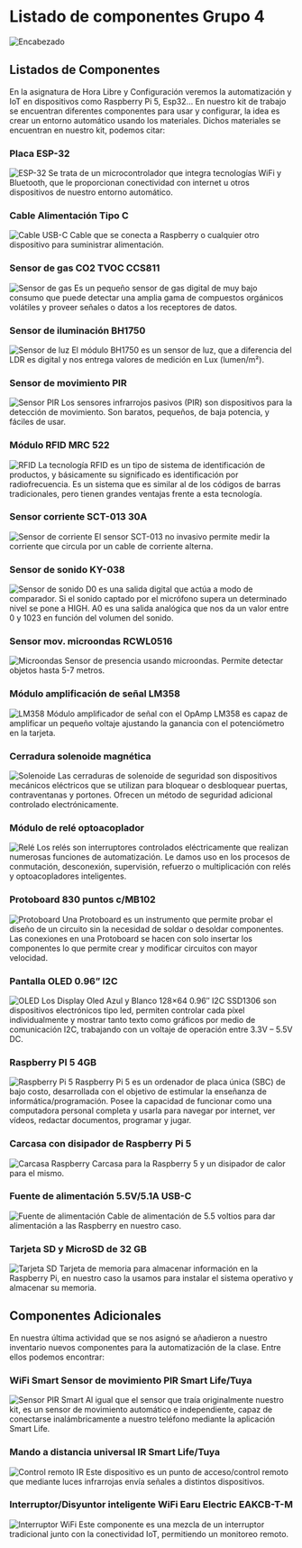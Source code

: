 # Listado de componentes Grupo 4

![Encabezado](img/encabezado.png)

## Listados de Componentes

En la asignatura de Hora Libre y Configuración veremos la automatización y IoT en dispositivos como Raspberry Pi 5, Esp32…
En nuestro kit de trabajo se encuentran diferentes componentes para usar y configurar, la idea es crear un entorno automático usando los materiales.
Dichos materiales se encuentran en nuestro kit, podemos citar:

### Placa ESP-32

![ESP-32](img/esp32.png)
Se trata de un microcontrolador que integra tecnologías WiFi y Bluetooth, que le proporcionan conectividad con internet u otros dispositivos de nuestro entorno automático.

### Cable Alimentación Tipo C

![Cable USB-C](img/cable_usb_c.png)
Cable que se conecta a Raspberry o cualquier otro dispositivo para suministrar alimentación.

### Sensor de gas CO2 TVOC CCS811

![Sensor de gas](img/sensor_gas.png)
Es un pequeño sensor de gas digital de muy bajo consumo que puede detectar una amplia gama de compuestos orgánicos volátiles y proveer señales o datos a los receptores de datos.

### Sensor de iluminación BH1750

![Sensor de luz](img/sensor_luz.png)
El módulo BH1750 es un sensor de luz, que a diferencia del LDR es digital y nos entrega valores de medición en Lux (lumen/m²).

### Sensor de movimiento PIR

![Sensor PIR](img/sensor_pir.png)
Los sensores infrarrojos pasivos (PIR) son dispositivos para la detección de movimiento. Son baratos, pequeños, de baja potencia, y fáciles de usar.

### Módulo RFID MRC 522

![RFID](img/rfid.png)
La tecnología RFID es un tipo de sistema de identificación de productos, y básicamente su significado es identificación por radiofrecuencia. Es un sistema que es similar al de los códigos de barras tradicionales, pero tienen grandes ventajas frente a esta tecnología.

### Sensor corriente SCT-013 30A

![Sensor de corriente](img/sensor_corriente.png)
El sensor SCT-013 no invasivo permite medir la corriente que circula por un cable de corriente alterna.

### Sensor de sonido KY-038

![Sensor de sonido](img/sensor_sonido.png)
D0 es una salida digital que actúa a modo de comparador. Si el sonido captado por el micrófono supera un determinado nivel se pone a HIGH. A0 es una salida analógica que nos da un valor entre 0 y 1023 en función del volumen del sonido.

### Sensor mov. microondas RCWL0516

![Microondas](img/sensor_microondas.png)
Sensor de presencia usando microondas. Permite detectar objetos hasta 5-7 metros.

### Módulo amplificación de señal LM358

![LM358](img/lm358.png)
Módulo amplificador de señal con el OpAmp LM358 es capaz de amplificar un pequeño voltaje ajustando la ganancia con el potenciómetro en la tarjeta.

### Cerradura solenoide magnética

![Solenoide](img/solenoide.png)
Las cerraduras de solenoide de seguridad son dispositivos mecánicos eléctricos que se utilizan para bloquear o desbloquear puertas, contraventanas y portones. Ofrecen un método de seguridad adicional controlado electrónicamente.

### Módulo de relé optoacoplador

![Relé](img/rele.png)
Los relés son interruptores controlados eléctricamente que realizan numerosas funciones de automatización. Le damos uso en los procesos de conmutación, desconexión, supervisión, refuerzo o multiplicación con relés y optoacopladores inteligentes.

### Protoboard 830 puntos c/MB102

![Protoboard](img/protoboard.png)
Una Protoboard es un instrumento que permite probar el diseño de un circuito sin la necesidad de soldar o desoldar componentes. Las conexiones en una Protoboard se hacen con solo insertar los componentes lo que permite crear y modificar circuitos con mayor velocidad.

### Pantalla OLED 0.96” I2C

![OLED](img/oled.png)
Los Display Oled Azul y Blanco 128×64 0.96″ I2C SSD1306 son dispositivos electrónicos tipo led, permiten controlar cada píxel individualmente y mostrar tanto texto como gráficos por medio de comunicación I2C, trabajando con un voltaje de operación entre 3.3V – 5.5V DC.

### Raspberry PI 5 4GB

![Raspberry Pi 5](img/raspberry_pi5.png)
Raspberry Pi 5 es un ordenador de placa única (SBC) de bajo costo, desarrollada con el objetivo de estimular la enseñanza de informática/programación. Posee la capacidad de funcionar como una computadora personal completa y usarla para navegar por internet, ver vídeos, redactar documentos, programar y jugar.

### Carcasa con disipador de Raspberry Pi 5

![Carcasa Raspberry](img/carcasa_raspberry.png)
Carcasa para la Raspberry 5 y un disipador de calor para el mismo.

### Fuente de alimentación 5.5V/5.1A USB-C

![Fuente de alimentación](img/fuente.png)
Cable de alimentación de 5.5 voltios para dar alimentación a las Raspberry en nuestro caso.

### Tarjeta SD y MicroSD de 32 GB

![Tarjeta SD](img/tarjeta_sd.png)
Tarjeta de memoria para almacenar información en la Raspberry Pi, en nuestro caso la usamos para instalar el sistema operativo y almacenar su memoria.

## Componentes Adicionales

En nuestra última actividad que se nos asignó se añadieron a nuestro inventario nuevos componentes para la automatización de la clase. Entre ellos podemos encontrar:

### WiFi Smart Sensor de movimiento PIR Smart Life/Tuya

![Sensor PIR Smart](img/sensor_pir_smart.png)
Al igual que el sensor que traía originalmente nuestro kit, es un sensor de movimiento automático e independiente, capaz de conectarse inalámbricamente a nuestro teléfono mediante la aplicación Smart Life.

### Mando a distancia universal IR Smart Life/Tuya

![Control remoto IR](img/control_ir.png)
Este dispositivo es un punto de acceso/control remoto que mediante luces infrarrojas envía señales a distintos dispositivos.

### Interruptor/Disyuntor inteligente WiFi Earu Electric EAKCB-T-M

![Interruptor WiFi](img/interruptor_wifi.png)
Este componente es una mezcla de un interruptor tradicional junto con la conectividad IoT, permitiendo un monitoreo remoto.
